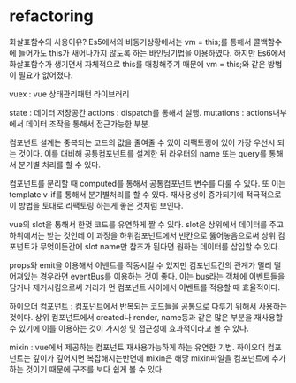 # refactoring


화살표함수의 사용이유?
Es5에서의 비동기상황에서는 vm = this;를 통해서 콜백함수에 들어가도 this가 새어나가지 않도록 하는 바인딩기법을 이용하였다.
하지만 Es6에서 화살표함수가 생기면서 자체적으로 this를 매칭해주기 때문에 vm = this;와 같은 방법이 필요가 없어졌다.


vuex : vue 상태관리패턴 라이브러리

state : 데이터 저장공간
actions : dispatch를 통해서 실행.
mutations : actions내부에서 데이터 조작을 통해서 접근가능한 부분. 

컴포넌트 설계는 중복되는 코드의 값을 줄여줄 수 있어 리팩토링에 있어 가장 우선시 되는 것이다. 
이를 대비해 공통컴포넌트를 설계한 뒤 라우터의 name 또는 query를 통해서 분기별 처리를 할 수 있다.

컴포넌트를 분리할 때 computed를 통해서 공통컴포넌트 변수를 다룰 수 있다. 
또 이는 template v-if를 통해서 분기별처리를 할 수 있다. 재사용성이 증가되기에 적극적으로 이 방법을 토대로 리팩토링 하는게 좋은 것처럼 보인다.

vue의 slot을 통해서 한껏 코드를 유연하게 짤 수 있다. 
slot은 상위에서 데이터를 주고 하위에서는 받는 것인데 이 과정을 하위컴포넌트에서 빈칸으로 뚫어놓음으로써 상위 컴포넌트가 무엇이든간에 slot name만 참조가 된다면 원하는 데이터를 삽입할 수 있다. 

props와 emit을 이용해서 이벤트를 작동시킬 수 있지만 컴포넌트간의 관계가 멀리 떨어져있는 경우라면 eventBus를 이용하는 것이 좋다. 이는 bus라는 객체에 이벤트들을 담거나 제거시킴으로써 거리가 먼 컴포넌트 사이에서 이벤트를 적용할 때 효율적이다.

하이오더 컴포넌트 : 컴포넌트에서 반복되는 코드들을 공통으로 다루기 위해서 사용하는 것이다. 상위 컴포넌트에서 created나 render, name등과 같은 많은 부분을 재사용할 수 있기에 이를 이용하는 것이 가시성 및 접근성에 효과적이라고 볼 수 있다. 

mixin : vue에서 제공하는 컴포넌트 재사용가능하게 하는 유연한 기법. 하이오더 컴포넌트는 깊이가 깊어지면 복잡해지는반면에 mixin은 해당 mixin파일을 컴포넌트에 추가하는 것이기 때문에 구조를 보다 쉽게 볼 수 있다.
